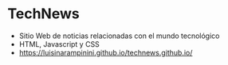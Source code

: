 # TechNews
- Sitio Web de noticias relacionadas con el mundo tecnológico
- HTML, Javascript y CSS
- https://luisinarampinini.github.io/technews.github.io/
